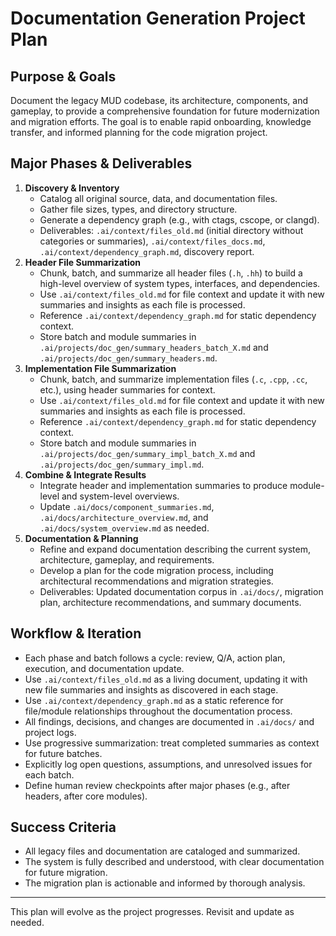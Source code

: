 # Documentation Generation Project Plan

## Purpose & Goals
Document the legacy MUD codebase, its architecture, components, and gameplay, to provide a comprehensive foundation for future modernization and migration efforts. The goal is to enable rapid onboarding, knowledge transfer, and informed planning for the code migration project.

## Major Phases & Deliverables
1. **Discovery & Inventory**
   - Catalog all original source, data, and documentation files.
   - Gather file sizes, types, and directory structure.
   - Generate a dependency graph (e.g., with ctags, cscope, or clangd).
   - Deliverables: `.ai/context/files_old.md` (initial directory without categories or summaries), `.ai/context/files_docs.md`, `.ai/context/dependency_graph.md`, discovery report.
2. **Header File Summarization**
   - Chunk, batch, and summarize all header files (`.h`, `.hh`) to build a high-level overview of system types, interfaces, and dependencies.
   - Use `.ai/context/files_old.md` for file context and update it with new summaries and insights as each file is processed.
   - Reference `.ai/context/dependency_graph.md` for static dependency context.
   - Store batch and module summaries in `.ai/projects/doc_gen/summary_headers_batch_X.md` and `.ai/projects/doc_gen/summary_headers.md`.
3. **Implementation File Summarization**
   - Chunk, batch, and summarize implementation files (`.c`, `.cpp`, `.cc`, etc.), using header summaries for context.
   - Use `.ai/context/files_old.md` for file context and update it with new summaries and insights as each file is processed.
   - Reference `.ai/context/dependency_graph.md` for static dependency context.
   - Store batch and module summaries in `.ai/projects/doc_gen/summary_impl_batch_X.md` and `.ai/projects/doc_gen/summary_impl.md`.
4. **Combine & Integrate Results**
   - Integrate header and implementation summaries to produce module-level and system-level overviews.
   - Update `.ai/docs/component_summaries.md`, `.ai/docs/architecture_overview.md`, and `.ai/docs/system_overview.md` as needed.
5. **Documentation & Planning**
   - Refine and expand documentation describing the current system, architecture, gameplay, and requirements.
   - Develop a plan for the code migration process, including architectural recommendations and migration strategies.
   - Deliverables: Updated documentation corpus in `.ai/docs/`, migration plan, architecture recommendations, and summary documents.

## Workflow & Iteration
- Each phase and batch follows a cycle: review, Q/A, action plan, execution, and documentation update.
- Use `.ai/context/files_old.md` as a living document, updating it with new file summaries and insights as discovered in each stage.
- Use `.ai/context/dependency_graph.md` as a static reference for file/module relationships throughout the documentation process.
- All findings, decisions, and changes are documented in `.ai/docs/` and project logs.
- Use progressive summarization: treat completed summaries as context for future batches.
- Explicitly log open questions, assumptions, and unresolved issues for each batch.
- Define human review checkpoints after major phases (e.g., after headers, after core modules).

## Success Criteria
- All legacy files and documentation are cataloged and summarized.
- The system is fully described and understood, with clear documentation for future migration.
- The migration plan is actionable and informed by thorough analysis.

---

This plan will evolve as the project progresses. Revisit and update as needed.

